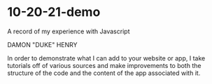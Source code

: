 # 10-20-21-demo
A record of my experience with Javascript

DAMON "DUKE" HENRY

In order to demonstrate what I can add to your website or app, I take tutorials off of various sources
and make improvements to both the structure of the code and the content of the app associated with it.

